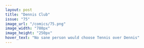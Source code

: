 ```yaml
---
layout: post
title: "Dennis Club"
issue: "75"
image_url: "/comics/75.png"
image_width: "780px"
image_height: "250px"
hover_text: "No sane person would choose Tennis over Dennis"
---
```


